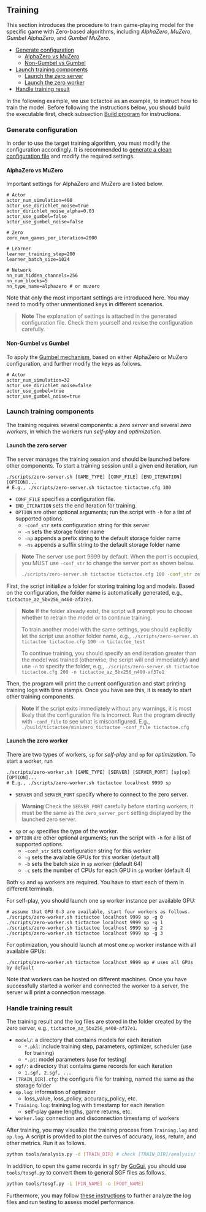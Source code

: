 ## Training

This section introduces the procedure to train game-playing model for the specific game with Zero-based algorithms, including *AlphaZero*, *MuZero*, *Gumbel AlphaZero*, and *Gumbel MuZero*.
* [Generate configuration](#Generate-configuration)
    * [AlphaZero vs MuZero](#AlphaZero-vs-MuZero)
    * [Non-Gumbel vs Gumbel](#Non-Gumbel-vs-Gumbel)
* [Launch training components](#Launch-training-components)
	* [Launch the zero server](#Launch-the-zero-server)
	* [Launch the zero worker](#Launch-the-zero-worker)
* [Handle training result](#Handle-training-result)

In the following example, we use tictactoe as an example, to instruct how to train the model.
Before following the instructions below, you should build the executable first, check subsection [Build program](Setup.md#Build-program) for instructions.

### Generate configuration

In order to use the target training algorithm, you must modify the configuration accordingly.
It is recommended to [generate a clean configuration file](Setup.md#Run-program) and modify the required settings.

#### AlphaZero vs MuZero

Important settings for AlphaZero and MuZero are listed below.
```
# Actor
actor_num_simulation=400
actor_use_dirichlet_noise=true
actor_dirichlet_noise_alpha=0.03
actor_use_gumbel=false
actor_use_gumbel_noise=false

# Zero
zero_num_games_per_iteration=2000

# Learner
learner_training_step=200
learner_batch_size=1024

# Network
nn_num_hidden_channels=256
nn_num_blocks=5
nn_type_name=alphazero # or muzero
```

Note that only the most important settings are introduced here.
You may need to modify other unmentioned keys in different scenarios.
> **Note**
> The explanation of settings is attached in the generated configuration file. Check them yourself and revise the configuration carefully.

#### Non-Gumbel vs Gumbel

To apply the [Gumbel mechanism](https://openreview.net/forum?id=bERaNdoegnO), based on either AlphaZero or MuZero configuration, and further modify the keys as follows.
```
# Actor
actor_num_simulation=32
actor_use_dirichlet_noise=false
actor_use_gumbel=true
actor_use_gumbel_noise=true
```

### Launch training components

The training requires several components: a *zero server* and several *zero workers*, in which the workers run *self-play* and *optimization*.

#### Launch the zero server

The server manages the training session and should be launched before other components. To start a training session until a given end iteration, run
```bash!
./scripts/zero-server.sh [GAME_TYPE] [CONF_FILE] [END_ITERATION] [OPTION]...
# E.g., ./scripts/zero-server.sh tictactoe tictactoe.cfg 100
```
- `CONF_FILE` specifies a configuration file.
- `END_ITERATION` sets the end iteration for training.
- `OPTION` are other optional arguments; run the script with `-h` for a list of supported options.
    - `-conf_str` sets configuration string for this server
    - `-n` sets the storage folder name
    - `-np` appends a prefix string to the default storage folder name
    - `-ns` appends a suffix string to the default storage folder name

> **Note**
> The server use port 9999 by default. When the port is occupied, you MUST use `-conf_str` to change the server port as shown below.
> ```bash
> ./scripts/zero-server.sh tictactoe tictactoe.cfg 100 -conf_str zero_server_port=11111
> ```

First, the script initialize a folder for storing training log and models. Based on the configuration, the folder name is automatically generated, e.g., `tictactoe_az_5bx256_n400-af37e1`.

> **Note**
> If the folder already exist, the script will prompt you to choose whether to retrain the model or to continue training.
> 
> To train another model with the same settings, you should explicitly let the script use another folder name, e.g.,
> `./scripts/zero-server.sh tictactoe tictactoe.cfg 100 -n tictactoe_test`
>
> To continue training, you should specify an end iteration greater than the model was trained (otherwise, the script will end immediately) and use `-n` to specify the folder, e.g.,
> `./scripts/zero-server.sh tictactoe tictactoe.cfg 200 -n tictactoe_az_5bx256_n400-af37e1`

Then, the program will print the current configuration and start printing training logs with time stamps. Once you have see this, it is ready to start other training components.

> **Note**
> If the script exits immediately without any warnings, it is most likely that the configuration file is incorrect. Run the program directly with `-conf_file` to see what is misconfigured. E.g., `./build/tictactoe/minizero_tictactoe -conf_file tictactoe.cfg`

#### Launch the zero worker

There are two types of workers, `sp` for *self-play* and `op` for *optimization*. To start a worker, run
```bash!
./scripts/zero-worker.sh [GAME_TYPE] [SERVER] [SERVER_PORT] [sp|op] [OPTION]...
# E.g., ./scripts/zero-worker.sh tictactoe localhost 9999 sp
```
- `SERVER` and `SERVER_PORT` specify where to connect to the zero server.
> **Warning**
> Check the `SERVER_PORT` carefully before starting workers; it must be the same as the `zero_server_port` setting displayed by the launched zero server.
> 
- `sp` or `op` specifies the type of the worker.
- `OPTION` are other optional arguments; run the script with `-h` for a list of supported options.
    - `-conf_str` sets configuration string for this worker
    - `-g` sets the available GPUs for this worker (default all)
    - `-b` sets the batch size in `sp` worker (default 64)
    - `-c` sets the number of CPUs for each GPU in `sp` worker (default 4)

Both `sp` and `op` workers are required. You have to start each of them in different terminals.

For self-play, you should launch one `sp` worker instance per available GPU:
```bash!
# assume that GPU 0-3 are available, start four workers as follows.
./scripts/zero-worker.sh tictactoe localhost 9999 sp -g 0
./scripts/zero-worker.sh tictactoe localhost 9999 sp -g 1
./scripts/zero-worker.sh tictactoe localhost 9999 sp -g 2
./scripts/zero-worker.sh tictactoe localhost 9999 sp -g 3
```

For optimization, you should launch at most one `op` worker instance with all available GPUs:
```bash!
./scripts/zero-worker.sh tictactoe localhost 9999 op # uses all GPUs by default
```

Note that workers can be hosted on different machines. Once you have successfully started a worker and connected the worker to a server, the server will print a connection message.

### Handle training result

The training result and the log files are stored in the folder created by the zero server, e.g., `tictactoe_az_5bx256_n400-af37e1`.
- `model/`: a directory that contains  models for each iteration
    - `*.pkl`:  include training step, parameters, optimizer, scheduler (use for training)
    - `*.pt`:  model parameters (use for testing)
- `sgf/`: a directory that contains game records for each iteration
    - `1.sgf, 2.sgf, ...`
- `[TRAIN_DIR].cfg`: the configure file for training, named the same as the storage folder
- `op.log`: information of optimizer
    - loss_value, loss_policy, accuracy_policy, etc.
- `Training.log`: training log with timestamp for each iteration
    - self-play game lengths, game returns, etc.
- `Worker.log`: connection and disconnection timestamp of workers

After training, you may visualize the training process from `Training.log` and `op.log`. A script is provided to plot the curves of accuracy, loss, return, and other metrics. Run it as follows.
```bash
python tools/analysis.py -d [TRAIN_DIR] # check [TRAIN_DIR]/analysis/ for images
```

In addition, to open the game records in `sgf/` by [GoGui](https://github.com/Remi-Coulom/gogui), you should use `tools/tosgf.py` to convert them to general SGF files as follows.
```bash
python tools/tosgf.py -i [FIN_NAME] -o [FOUT_NAME]
```

Furthermore, you may follow [these instructions](Testing.md) to further analyze the log files and run testing to assess model performance.
